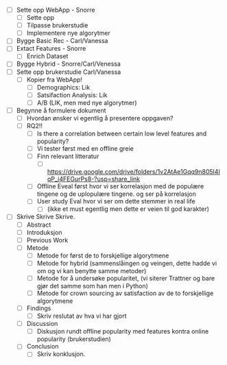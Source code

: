 * [ ] Sette opp WebApp - Snorre
  * [ ] Sette opp
  * [ ] Tilpasse brukerstudie
  * [ ] Implementere nye algorytmer
* [ ] Bygge Basic Rec - Carl/Vanessa
* [ ] Extact Features - Snorre
  * [ ] Enrich Dataset
* [ ] Bygge Hybrid - Snorre/Carl/Venessa
* [ ] Sette opp brukerstudie Carl/Vanessa
  * [ ] Kopier fra WebApp! 
    * [ ] Demographics: Lik
    * [ ] Satsifaction Analysis: Lik
    * [ ] A/B (LIK, men med nye algorytmer)
* [ ] Begynne å formulere dokument
  * [ ] Hvordan ønsker vi egentlig å presentere oppgaven?
  * [ ] RQ2!! 
    * [ ] Is there a correlation between certain low level features and popularity?
    * [ ] Vi tester først med en offline greie
    * [ ] Finn relevant litteratur
      * [ ] https://drive.google.com/drive/folders/1v2AtAe1Gqq9n805l4IqP_i4FEGurPs8-?usp=share_link
    * [ ] Offline Eveal først hvor vi ser korrelasjon med de populære tingene og de uplopulære tingene. og ser på korrelasjon
    * [ ] User study Eval hvor vi ser om dette stemmer in real life
      * [ ] (ikke et must egentlig men dette er veien til god karakter)
* [ ] Skrive Skrive Skrive.
  * [ ] Abstract
  * [ ] Introduksjon
  * [ ] Previous Work
  * [ ] Metode
    * [ ] Metode for først de to forskjellige algorytmene
    * [ ] Metode for hybrid (sammenslåingen og veingen, dette hadde vi om og vi kan benytte samme metoder)
    * [ ] Metode for å undersøke popularitet, (vi siterer Trattner og bare gjør det samme som han men i Python)
    * [ ] Metode for crown sourcing av satisfaction av de to forskjellige algorytmene
  * [ ] Findings
    * [ ] Skriv reslutat av hva vi har gjort
  * [ ] Discussion
    * [ ] Diskusjon rundt offline popularity med features kontra online popularity (brukerstudien)
  * [ ] Conclusion
    * [ ] Skriv konklusjon.